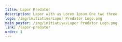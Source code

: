 ```yaml
---
title: Lapor Predator
description: Lapor with us Lorem Ipsum One two three
logo: /img/initiative/Lapor Predator Logo.png
main_poster: /img/initiative/Lapor Predator Logo.png
link: /lapor-predator
order: 1
---
```

